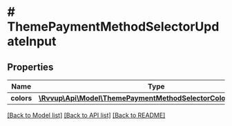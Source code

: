 # # ThemePaymentMethodSelectorUpdateInput

## Properties

Name | Type | Description | Notes
------------ | ------------- | ------------- | -------------
**colors** | [**\Rvvup\Api\Model\ThemePaymentMethodSelectorColorsUpdateInput**](ThemePaymentMethodSelectorColorsUpdateInput.md) |  |

[[Back to Model list]](../../README.md#models) [[Back to API list]](../../README.md#endpoints) [[Back to README]](../../README.md)
